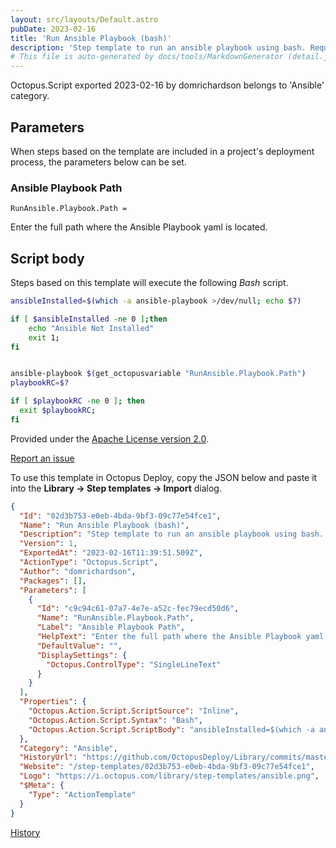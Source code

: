 ```yaml
---
layout: src/layouts/Default.astro
pubDate: 2023-02-16
title: 'Run Ansible Playbook (bash)'
description: 'Step template to run an ansible playbook using bash. Requires Ansible and Ansible-Playbook to run successfully.'
# This file is auto-generated by docs/tools/MarkdownGenerator (detail.js)
---
```


Octopus.Script exported 2023-02-16 by domrichardson belongs to 'Ansible' category.

## Parameters

When steps based on the template are included in a project's deployment process, the parameters below can be set.


<div class="param">

### Ansible Playbook Path

`RunAnsible.Playbook.Path = `

Enter the full path where the Ansible Playbook yaml is located.

</div>
        

## Script body

Steps based on this template will execute the following *Bash* script.

```Bash
ansibleInstalled=$(which -a ansible-playbook >/dev/null; echo $?)

if [ $ansibleInstalled -ne 0 ];then
	echo "Ansible Not Installed"
    exit 1;
fi


ansible-playbook $(get_octopusvariable "RunAnsible.Playbook.Path")
playbookRC=$?

if [ $playbookRC -ne 0 ]; then
  exit $playbookRC;
fi
```

Provided under the [Apache License version 2.0](https://github.com/OctopusDeploy/Library/blob/master/LICENSE.txt).

[Report an issue](https://github.com/OctopusDeploy/Library/issues/new?assignees=&labels=&projects=&template=bug-report.yml&title=Issue%20with%20Run%20Ansible%20Playbook%20(bash)&step-template=Run%20Ansible%20Playbook%20(bash))

<div class="get-json">

To use this template in Octopus Deploy, copy the JSON below and paste it into the **Library → Step templates → Import** dialog.

```json
{
  "Id": "02d3b753-e0eb-4bda-9bf3-09c77e54fce1",
  "Name": "Run Ansible Playbook (bash)",
  "Description": "Step template to run an ansible playbook using bash. Requires Ansible and Ansible-Playbook to run successfully.",
  "Version": 1,
  "ExportedAt": "2023-02-16T11:39:51.509Z",
  "ActionType": "Octopus.Script",
  "Author": "domrichardson",
  "Packages": [],
  "Parameters": [
    {
      "Id": "c9c94c61-07a7-4e7e-a52c-fec79ecd50d6",
      "Name": "RunAnsible.Playbook.Path",
      "Label": "Ansible Playbook Path",
      "HelpText": "Enter the full path where the Ansible Playbook yaml is located.",
      "DefaultValue": "",
      "DisplaySettings": {
        "Octopus.ControlType": "SingleLineText"
      }
    }
  ],
  "Properties": {
    "Octopus.Action.Script.ScriptSource": "Inline",
    "Octopus.Action.Script.Syntax": "Bash",
    "Octopus.Action.Script.ScriptBody": "ansibleInstalled=$(which -a ansible-playbook >/dev/null; echo $?)\n\nif [ $ansibleInstalled -ne 0 ];then\n\techo \"Ansible Not Installed\"\n    exit 1;\nfi\n\n\nansible-playbook $(get_octopusvariable \"RunAnsible.Playbook.Path\")\nplaybookRC=$?\n\nif [ $playbookRC -ne 0 ]; then\n  exit $playbookRC;\nfi"
  },
  "Category": "Ansible",
  "HistoryUrl": "https://github.com/OctopusDeploy/Library/commits/master/step-templates//opt/buildagent/work/75443764cd38076d/step-templates/ansible-run-playbook.json",
  "Website": "/step-templates/02d3b753-e0eb-4bda-9bf3-09c77e54fce1",
  "Logo": "https://i.octopus.com/library/step-templates/ansible.png",
  "$Meta": {
    "Type": "ActionTemplate"
  }
}
```

[History](https://github.com/OctopusDeploy/Library/commits/master/step-templates/https://github.com/OctopusDeploy/Library/commits/master/step-templates//opt/buildagent/work/75443764cd38076d/step-templates/ansible-run-playbook.json)

</div>
